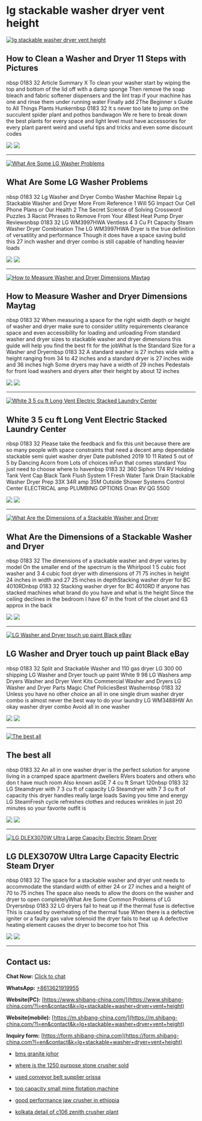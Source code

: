 # lg stackable washer dryer vent height

<a href="https://swt.shibang-china.com/?l=en&img&k=lg+stackable+washer+dryer+vent+height" target="_blank">![lg stackable washer dryer vent height](http://static.shibang-china.com/all-800x300/511.jpg)</a>

## How to Clean a Washer and Dryer 11 Steps with Pictures
nbsp 0183 32 Article Summary X To clean your washer start by wiping the top and bottom of the lid off with a damp sponge Then remove the soap bleach and fabric softener dispensers and the lint trap if your machine has one and rinse them under running water Finally add 2The Beginner s Guide to All Things Plants Hunkernbsp 0183 32 It s never too late to jump on the succulent spider plant and pothos bandwagon We re here to break down the best plants for every space and light level must have accessories for every plant parent weird and useful tips and tricks and even some discount codes


<a href="https://whatsapp.shibangsoft.com/WhatsApp.php" target="_blank" title="WhatsApp">![](http://static.shibang-china.com/icon/whatsapp.png)</a> <a href="https://swt.shibang-china.com/?l=en&icon&k=lg+stackable+washer+dryer+vent+height" target="_blank">![](http://static.shibang-china.com/icon/chat-en.png)</a>

---

<a href="https://swt.shibang-china.com/?l=en&img&k=lg+stackable+washer+dryer+vent+height" target="_blank">![What Are Some LG Washer Problems](http://static.shibang-china.com/all-800x300/1418.jpg)</a>

## What Are Some LG Washer Problems
nbsp 0183 32 Lg Washer and Dryer Combo Washer Machine Repair Lg Stackable Washer and Dryer More From Reference 1 Will 5G Impact Our Cell Phone Plans or Our Health 2 The Secret Science of Solving Crossword Puzzles 3 Racist Phrases to Remove From Your 4Best Heat Pump Dryer Reviewsnbsp 0183 32 LG WM3997HWA Ventless 4 3 Cu Ft Capacity Steam Washer Dryer Combination The LG WM3997HWA Dryer is the true definition of versatility and performance Though it does have a space saving build this 27 inch washer and dryer combo is still capable of handling heavier loads


<a href="https://whatsapp.shibangsoft.com/WhatsApp.php" target="_blank" title="WhatsApp">![](http://static.shibang-china.com/icon/whatsapp.png)</a> <a href="https://swt.shibang-china.com/?l=en&icon&k=lg+stackable+washer+dryer+vent+height" target="_blank">![](http://static.shibang-china.com/icon/chat-en.png)</a>

---

<a href="https://swt.shibang-china.com/?l=en&img&k=lg+stackable+washer+dryer+vent+height" target="_blank">![How to Measure Washer and Dryer Dimensions Maytag](http://static.shibang-china.com/all-800x300/156.jpg)</a>

## How to Measure Washer and Dryer Dimensions Maytag
nbsp 0183 32 When measuring a space for the right width depth or height of washer and dryer make sure to consider utility requirements clearance space and even accessibility for loading and unloading From standard washer and dryer sizes to stackable washer and dryer dimensions this guide will help you find the best fit for the jobWhat Is the Standard Size for a Washer and Dryernbsp 0183 32 A standard washer is 27 inches wide with a height ranging from 34 to 42 inches and a standard dryer is 27 inches wide and 36 inches high Some dryers may have a width of 29 inches Pedestals for front load washers and dryers alter their height by about 12 inches


<a href="https://whatsapp.shibangsoft.com/WhatsApp.php" target="_blank" title="WhatsApp">![](http://static.shibang-china.com/icon/whatsapp.png)</a> <a href="https://swt.shibang-china.com/?l=en&icon&k=lg+stackable+washer+dryer+vent+height" target="_blank">![](http://static.shibang-china.com/icon/chat-en.png)</a>

---

<a href="https://swt.shibang-china.com/?l=en&img&k=lg+stackable+washer+dryer+vent+height" target="_blank">![White 3 5 cu ft Long Vent Electric Stacked Laundry Center](http://static.shibang-china.com/all-800x300/71.jpg)</a>

## White 3 5 cu ft Long Vent Electric Stacked Laundry Center
nbsp 0183 32 Please take the feedback and fix this unit because there are so many people with space constraints that need a decent amp dependable stackable semi quiet washer dryer Date published 2019 10 11 Rated 5 out of 5 by Dancing Acorn from Lots of choices inFun that comes standard You just need to choose where to havenbsp 0183 32 360 Siphon 174 RV Holding Tank Vent Cap Black Tank Flush System 1 Fresh Water Tank Drain Stackable Washer Dryer Prep 33X 34R amp 35M Outside Shower Systems Control Center ELECTRICAL amp PLUMBING OPTIONS Onan RV QG 5500


<a href="https://whatsapp.shibangsoft.com/WhatsApp.php" target="_blank" title="WhatsApp">![](http://static.shibang-china.com/icon/whatsapp.png)</a> <a href="https://swt.shibang-china.com/?l=en&icon&k=lg+stackable+washer+dryer+vent+height" target="_blank">![](http://static.shibang-china.com/icon/chat-en.png)</a>

---

<a href="https://swt.shibang-china.com/?l=en&img&k=lg+stackable+washer+dryer+vent+height" target="_blank">![What Are the Dimensions of a Stackable Washer and Dryer](http://static.shibang-china.com/all-800x300/496.jpg)</a>

## What Are the Dimensions of a Stackable Washer and Dryer
nbsp 0183 32 The dimensions of a stackable washer and dryer varies by model On the smaller end of the spectrum is the Whirlpool 1 5 cubic foot washer and 3 4 cubic foot dryer with dimensions of 71 75 inches in height 24 inches in width and 27 25 inches in depthStacking washer dryer for BC 4010RDnbsp 0183 32 Stacking washer dryer for BC 4010RD If anyone has stacked machines what brand do you have and what is the height Since the ceiling declines in the bedroom I have 67 in the front of the closet and 63 approx in the back


<a href="https://whatsapp.shibangsoft.com/WhatsApp.php" target="_blank" title="WhatsApp">![](http://static.shibang-china.com/icon/whatsapp.png)</a> <a href="https://swt.shibang-china.com/?l=en&icon&k=lg+stackable+washer+dryer+vent+height" target="_blank">![](http://static.shibang-china.com/icon/chat-en.png)</a>

---

<a href="https://swt.shibang-china.com/?l=en&img&k=lg+stackable+washer+dryer+vent+height" target="_blank">![LG Washer and Dryer touch up paint Black eBay](http://static.shibang-china.com/all-800x300/529.jpg)</a>

## LG Washer and Dryer touch up paint Black eBay
nbsp 0183 32 Split and Stackable Washer and 110 gas dryer LG 300 00 shipping LG Washer and Dryer touch up paint White 9 98 LG Washers amp Dryers Washer and Dryer Vent Kits Commercial Washer and Dryers LG Washer and Dryer Parts Magic Chef PoliciesBest Washernbsp 0183 32 Unless you have no other choice an all in one single drum washer dryer combo is almost never the best way to do your laundry LG WM3488HW An okay washer dryer combo Avoid all in one washer


<a href="https://whatsapp.shibangsoft.com/WhatsApp.php" target="_blank" title="WhatsApp">![](http://static.shibang-china.com/icon/whatsapp.png)</a> <a href="https://swt.shibang-china.com/?l=en&icon&k=lg+stackable+washer+dryer+vent+height" target="_blank">![](http://static.shibang-china.com/icon/chat-en.png)</a>

---

<a href="https://swt.shibang-china.com/?l=en&img&k=lg+stackable+washer+dryer+vent+height" target="_blank">![The best all](http://static.shibang-china.com/all-800x300/1231.jpg)</a>

## The best all
nbsp 0183 32 An all in one washer dryer is the perfect solution for anyone living in a cramped space apartment dwellers RVers boaters and others who don t have much room Also known asGE 7 4 cu ft Smart 120nbsp 0183 32 LG Steamdryer with 7 3 cu ft of capacity LG Steamdryer with 7 3 cu ft of capacity this dryer handles really large loads Saving you time and energy LG SteamFresh cycle refreshes clothes and reduces wrinkles in just 20 minutes so your favorite outfit is


<a href="https://whatsapp.shibangsoft.com/WhatsApp.php" target="_blank" title="WhatsApp">![](http://static.shibang-china.com/icon/whatsapp.png)</a> <a href="https://swt.shibang-china.com/?l=en&icon&k=lg+stackable+washer+dryer+vent+height" target="_blank">![](http://static.shibang-china.com/icon/chat-en.png)</a>

---

<a href="https://swt.shibang-china.com/?l=en&img&k=lg+stackable+washer+dryer+vent+height" target="_blank">![LG DLEX3070W Ultra Large Capacity Electric Steam Dryer](http://static.shibang-china.com/all-800x300/1303.jpg)</a>

## LG DLEX3070W Ultra Large Capacity Electric Steam Dryer
nbsp 0183 32 The space for a stackable washer and dryer unit needs to accommodate the standard width of either 24 or 27 inches and a height of 70 to 75 inches The space also needs to allow the doors on the washer and dryer to open completelyWhat Are Some Common Problems of LG Dryersnbsp 0183 32 LG dryers fail to heat up if the thermal fuse is defective This is caused by overheating of the thermal fuse When there is a defective igniter or a faulty gas valve solenoid the dryer fails to heat up A defective heating element causes the dryer to become too hot This


<a href="https://whatsapp.shibangsoft.com/WhatsApp.php" target="_blank" title="WhatsApp">![](http://static.shibang-china.com/icon/whatsapp.png)</a> <a href="https://swt.shibang-china.com/?l=en&icon&k=lg+stackable+washer+dryer+vent+height" target="_blank">![](http://static.shibang-china.com/icon/chat-en.png)</a>

---
## Contact us:

**Chat Now:** [Click to chat](https://swt.shibang-china.com?l=en&contact&k=lg+stackable+washer+dryer+vent+height)

**WhatsApp:**  [+8613621919955](https://whatsapp.shibangsoft.com/WhatsApp.php)

**Website(PC):** [https://www.shibang-china.com/](https://www.shibang-china.com/?l=en&contact&k=lg+stackable+washer+dryer+vent+height)

**Website(mobile):** [https://m.shibang-china.com/](https://m.shibang-china.com/?l=en&contact&k=lg+stackable+washer+dryer+vent+height)

**Inquiry form:** [https://form.shibang-china.com](https://form.shibang-china.com?l=en&contact&k=lg+stackable+washer+dryer+vent+height)

* [bms granite johor](../164/bms%20granite%20johor.md)

* [where is the 1250 purpose stone crusher sold ](../170/where%20is%20the%201250%20purpose%20stone%20crusher%20sold%20.md)

* [used conveyor belt supplier orissa](../162/used%20conveyor%20belt%20supplier%20orissa.md)

* [top capacity small mine flotation machine](../163/top%20capacity%20small%20mine%20flotation%20machine.md)

* [good performance jaw crusher in ethiopia](../166/good%20performance%20jaw%20crusher%20in%20ethiopia.md)

* [kolkata detail of c106 zenith crusher plant](../166/kolkata%20detail%20of%20c106%20zenith%20crusher%20plant.md)